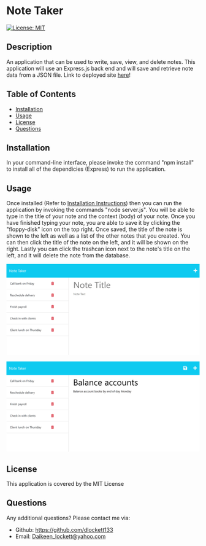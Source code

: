 # Note Taker

[![License: MIT](https://img.shields.io/badge/License-MIT-blue.svg)](https://opensource.org/licenses/MIT)

## Description

An application that can be used to write, save, view, and delete notes. This application will use an Express.js back end and will save and retrieve note data from a JSON file.
Link to deployed site [here](https://note-taker-013123.herokuapp.com/notes)!

## Table of Contents

- [Installation](#installation)
- [Usage](#usage)
- [License](#license)
- [Questions](#questions)

## Installation

In your command-line interface, please invoke the command "npm install" to install all of the dependicies (Express) to run the application.

## Usage

Once installed (Refer to [Installation Instructions](#installation)) then you can run the application by invoking the commands "node server.js".
You will be able to type in the title of your note and the context (body) of your note. Once you have finished typing your note, you are able to save it by clicking the "floppy-disk" icon on the top right. Once saved, the title of the note is shown to the left as well as a list of the other notes that you created. You can then click the title of the note on the left, and it will be shown on the right. Lastly you can click the trashcan icon next to the note's title on the left, and it will delete the note from the database.

![Existing notes are listed in the left-hand column with empty fields on the right-hand side for the new note’s title and text.](./Assets/11-express-homework-demo-01.png)

![Note titled “Balance accounts” reads, “Balance account books by end of day Monday,” with other notes listed on the left.](./Assets/11-express-homework-demo-02.png)

## License

This application is covered by the MIT License

## Questions

Any additional questions? Please contact me via:

- Github: https://github.com/dlockett133
- Email: Daikeen_lockett@yahoo.com
